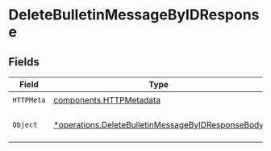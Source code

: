 # DeleteBulletinMessageByIDResponse


## Fields

| Field                                                                                                                 | Type                                                                                                                  | Required                                                                                                              | Description                                                                                                           |
| --------------------------------------------------------------------------------------------------------------------- | --------------------------------------------------------------------------------------------------------------------- | --------------------------------------------------------------------------------------------------------------------- | --------------------------------------------------------------------------------------------------------------------- |
| `HTTPMeta`                                                                                                            | [components.HTTPMetadata](../../models/components/httpmetadata.md)                                                    | :heavy_check_mark:                                                                                                    | N/A                                                                                                                   |
| `Object`                                                                                                              | [*operations.DeleteBulletinMessageByIDResponseBody](../../models/operations/deletebulletinmessagebyidresponsebody.md) | :heavy_minus_sign:                                                                                                    | a list of BulletinMessage objects                                                                                     |